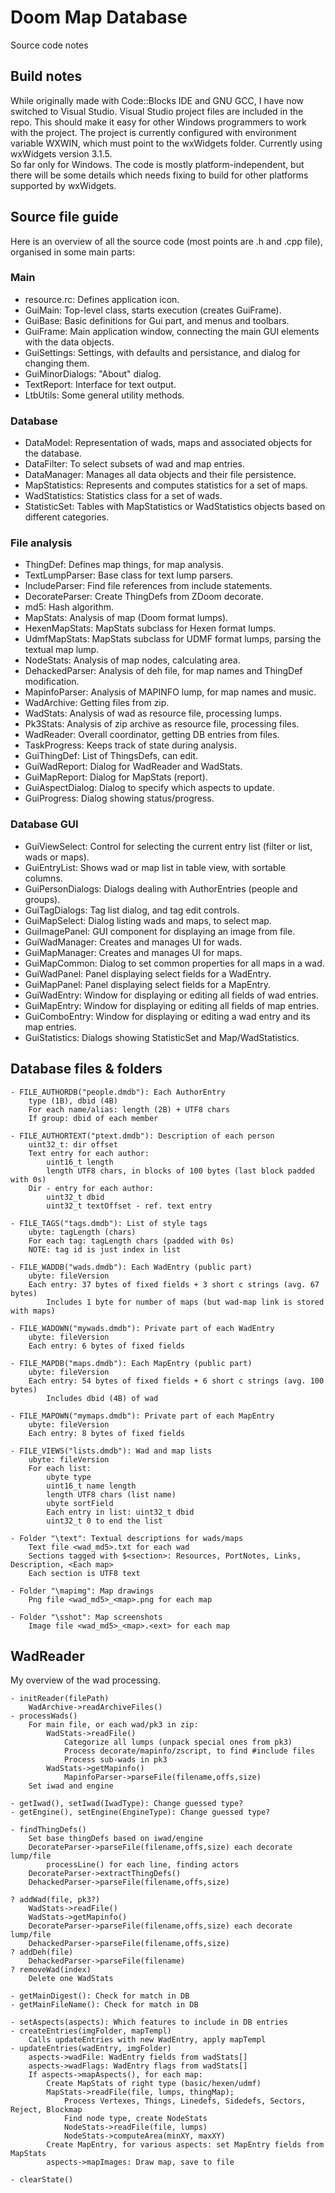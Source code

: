 # Doom Map Database
Source code notes

## Build notes
While originally made with Code::Blocks IDE and GNU GCC, I have now switched to Visual Studio. Visual Studio project files are included in the repo. This should make it easy for other Windows programmers to work with the project. The project is currently configured with environment variable WXWIN, which must point to the wxWidgets folder.
Currently using wxWidgets version 3.1.5.  
So far only for Windows. The code is mostly platform-independent, but there will be some details which needs fixing to build for other platforms supported by wxWidgets.

## Source file guide
Here is an overview of all the source code (most points are .h and .cpp file), organised in some main parts:

### Main
* resource.rc: Defines application icon.
* GuiMain: Top-level class, starts execution (creates GuiFrame).
* GuiBase: Basic definitions for Gui part, and menus and toolbars.
* GuiFrame: Main application window, connecting the main GUI elements with the data objects.
* GuiSettings: Settings, with defaults and persistance, and dialog for changing them.
* GuiMinorDialogs: "About" dialog.
* TextReport: Interface for text output.
* LtbUtils: Some general utility methods.

### Database
* DataModel: Representation of wads, maps and associated objects for the database.
* DataFilter: To select subsets of wad and map entries.
* DataManager: Manages all data objects and their file persistence.
* MapStatistics: Represents and computes statistics for a set of maps.
* WadStatistics: Statistics class for a set of wads.
* StatisticSet: Tables with MapStatistics or WadStatistics objects based on different categories.

### File analysis
* ThingDef: Defines map things, for map analysis.
* TextLumpParser: Base class for text lump parsers.
* IncludeParser: Find file references from include statements.
* DecorateParser: Create ThingDefs from ZDoom decorate.
* md5: Hash algorithm.
* MapStats: Analysis of map (Doom format lumps).
* HexenMapStats: MapStats subclass for Hexen format lumps.
* UdmfMapStats: MapStats subclass for UDMF format lumps, parsing the textual map lump.
* NodeStats: Analysis of map nodes, calculating area.
* DehackedParser: Analysis of deh file, for map names and ThingDef modification.
* MapinfoParser: Analysis of MAPINFO lump, for map names and music.
* WadArchive: Getting files from zip.
* WadStats: Analysis of wad as resource file, processing lumps.
* Pk3Stats: Analysis of zip archive as resource file, processing files.
* WadReader: Overall coordinator, getting DB entries from files.
* TaskProgress: Keeps track of state during analysis.
* GuiThingDef: List of ThingsDefs, can edit.
* GuiWadReport: Dialog for WadReader and WadStats.
* GuiMapReport: Dialog for MapStats (report).
* GuiAspectDialog: Dialog to specify which aspects to update.
* GuiProgress: Dialog showing status/progress.

### Database GUI
* GuiViewSelect: Control for selecting the current entry list (filter or list, wads or maps).
* GuiEntryList: Shows wad or map list in table view, with sortable columns.
* GuiPersonDialogs: Dialogs dealing with AuthorEntries (people and groups).
* GuiTagDialogs: Tag list dialog, and tag edit controls.
* GuiMapSelect: Dialog listing wads and maps, to select map.
* GuiImagePanel: GUI component for displaying an image from file.
* GuiWadManager: Creates and manages UI for wads.
* GuiMapManager: Creates and manages UI for maps.
* GuiMapCommon: Dialog to set common properties for all maps in a wad.
* GuiWadPanel: Panel displaying select fields for a WadEntry.
* GuiMapPanel: Panel displaying select fields for a MapEntry.
* GuiWadEntry: Window for displaying or editing all fields of wad entries.
* GuiMapEntry: Window for displaying or editing all fields of map entries.
* GuiComboEntry: Window for displaying or editing a wad entry and its map entries.
* GuiStatistics: Dialogs showing StatisticSet and Map/WadStatistics.

## Database files & folders
```
- FILE_AUTHORDB("people.dmdb"): Each AuthorEntry
	type (1B), dbid (4B)
	For each name/alias: length (2B) + UTF8 chars
	If group: dbid of each member

- FILE_AUTHORTEXT("ptext.dmdb"): Description of each person
	uint32_t: dir offset
	Text entry for each author:
		uint16_t length
		length UTF8 chars, in blocks of 100 bytes (last block padded with 0s)
	Dir - entry for each author:
		uint32_t dbid
		uint32_t textOffset - ref. text entry

- FILE_TAGS("tags.dmdb"): List of style tags
	ubyte: tagLength (chars)
	For each tag: tagLength chars (padded with 0s)
	NOTE: tag id is just index in list

- FILE_WADDB("wads.dmdb"): Each WadEntry (public part)
	ubyte: fileVersion
	Each entry: 37 bytes of fixed fields + 3 short c strings (avg. 67 bytes)
		Includes 1 byte for number of maps (but wad-map link is stored with maps)

- FILE_WADOWN("mywads.dmdb"): Private part of each WadEntry
	ubyte: fileVersion
	Each entry: 6 bytes of fixed fields

- FILE_MAPDB("maps.dmdb"): Each MapEntry (public part)
	ubyte: fileVersion
	Each entry: 54 bytes of fixed fields + 6 short c strings (avg. 100 bytes)
		Includes dbid (4B) of wad

- FILE_MAPOWN("mymaps.dmdb"): Private part of each MapEntry
	ubyte: fileVersion
	Each entry: 8 bytes of fixed fields

- FILE_VIEWS("lists.dmdb"): Wad and map lists
	ubyte: fileVersion
	For each list:
		ubyte type
		uint16_t name length
		length UTF8 chars (list name)
		ubyte sortField
		Each entry in list: uint32_t dbid
		uint32_t 0 to end the list

- Folder "\text": Textual descriptions for wads/maps
	Text file <wad_md5>.txt for each wad
	Sections tagged with $<section>: Resources, PortNotes, Links, Description, <Each map>
	Each section is UTF8 text

- Folder "\mapimg": Map drawings
	Png file <wad_md5>_<map>.png for each map

- Folder "\sshot": Map screenshots
	Image file <wad_md5>_<map>.<ext> for each map
```

## WadReader
My overview of the wad processing.
```
- initReader(filePath)
	WadArchive->readArchiveFiles()
- processWads()
	For main file, or each wad/pk3 in zip:
		WadStats->readFile()
			Categorize all lumps (unpack special ones from pk3)
			Process decorate/mapinfo/zscript, to find #include files
			Process sub-wads in pk3
		WadStats->getMapinfo()
			MapinfoParser->parseFile(filename,offs,size)
	Set iwad and engine

- getIwad(), setIwad(IwadType): Change guessed type?
- getEngine(), setEngine(EngineType): Change guessed type?

- findThingDefs()
	Set base thingDefs based on iwad/engine
	DecorateParser->parseFile(filename,offs,size) each decorate lump/file
		processLine() for each line, finding actors
	DecorateParser->extractThingDefs()
	DehackedParser->parseFile(filename,offs,size)

? addWad(file, pk3?)
	WadStats->readFile()
	WadStats->getMapinfo()
	DecorateParser->parseFile(filename,offs,size) each decorate lump/file
	DehackedParser->parseFile(filename,offs,size)
? addDeh(file)
	DehackedParser->parseFile(filename)
? removeWad(index)
	Delete one WadStats

- getMainDigest(): Check for match in DB
- getMainFileName(): Check for match in DB

- setAspects(aspects): Which features to include in DB entries
- createEntries(imgFolder, mapTempl)
	Calls updateEntries with new WadEntry, apply mapTempl
- updateEntries(wadEntry, imgFolder)
	aspects->wadFile: WadEntry fields from wadStats[]
	aspects->wadFlags: WadEntry flags from wadStats[]
	If aspects->mapAspects(), for each map:
		Create MapStats of right type (basic/hexen/udmf)
		MapStats->readFile(file, lumps, thingMap);
			Process Vertexes, Things, Linedefs, Sidedefs, Sectors, Reject, Blockmap
			Find node type, create NodeStats
			NodeStats->readFile(file, lumps)
			NodeStats->computeArea(minXY, maxXY)
		Create MapEntry, for various aspects: set MapEntry fields from MapStats
		aspects->mapImages: Draw map, save to file

- clearState()
```
